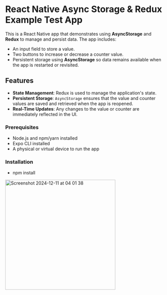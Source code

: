 # React Native Async Storage & Redux Example Test App


This is a React Native app that demonstrates using **AsyncStorage** and **Redux** to manage and persist data. The app includes:
- An input field to store a value.
- Two buttons to increase or decrease a counter value.
- Persistent storage using **AsyncStorage** so data remains available when the app is restarted or revisited.


## Features
- **State Management**: Redux is used to manage the application's state.
- **Persistent Storage**: `AsyncStorage` ensures that the value and counter values are saved and retrieved when the app is reopened.
- **Real-Time Updates**: Any changes to the value or counter are immediately reflected in the UI.

### Prerequisites
- Node.js and npm/yarn installed
- Expo CLI installed
- A physical or virtual device to run the app

### Installation
- npm install


<img width="350" alt="Screenshot 2024-12-11 at 04 01 38" src="https://github.com/user-attachments/assets/390caa29-7633-488a-a8f3-f5667cd35180">
